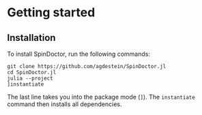 # Getting started

## Installation

To install SpinDoctor, run the following commands:

```
git clone https://github.com/agdestein/SpinDoctor.jl
cd SpinDoctor.jl
julia --project
]instantiate
```

The last line takes you into the package mode (`]`). The `instantiate` command then installs all
dependencies.
